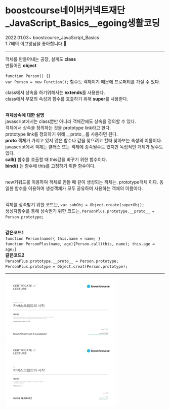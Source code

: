 # boostcourse네이버커넥트재단_JavaScript_Basics__egoing생활코딩
2022.01.03~ boostcourse_JavaScript_Basics <br>
1.7배의 이고잉님을 좋아합니다.🥰


---
객체를 만들어내는 공장, 설계도 **class** <br>
만들어진 **object**

`function Person() {}` <br>
`var Person = new Function();` 함수도 객체이기 때문에 프로퍼티를 가질 수 있다. <br>


class에서 상속을 하기위해서는 **extends**를 사용한다. <br>
class에서 부모의 속성과 함수를 호출하기 위해 **super**를 사용한다.<br><br>

**객체상속에 대한 설명**<br>
javascript에서는 class뿐만 아니라 객체간에도 상속을 정의할 수 있다.<br>
객체에서 상속을 정의하는 것을 prototype link라고 한다.<br>
prototype link를 정의하기 위해 __proto__를 사용하면 된다. <br>
__proto__ 객체가 가지고 있지 않은 함수나 값을 찾으려고 할때 찾아보는 속성의 이름이다.<br>
javascript에서 객체는 클래스 또는 객체에 종속될수도 있지만 독립적인 개체가 될수도있다.<br>
**call()** 함수를 호출할 때 this값을 바꾸기 위한 함수이다.<br>
**bind()** 는 함수에 this를 고정하기 위한 함수이다.<br><br>

new키워드를 이용하여 객체로 만들 때 같이 생성되는 객체는. prototype객체 이다. 동일한 함수를 이용하여 생성객체가 모두 공유하여 사용하는 객체의 이름이다.<br><br>

객체를 상속받기 위한 코드는, `var subObj = Object.create(superObj);`<br>
생성자함수를 통해 상속받기 위한 코드는, `PersonPlus.prototype.__proto__ = Person.prototype;` <br><br>

**같은코드1**<br>
`function Person(name){ this.name = name; }` <br>
`function PersonPlus(name, age){Person.call(this, name); this.age = age;}` <br>
**같은코드2**<br>
`PersonPlus.prototype.__proto__ = Person.prototype;` <br>
`PersonPlus.prototype = Object.creat(Person.prototype);` <br>

---

<img src="https://github.com/EGEG1212/boostcourse_JavaScript_Basics__egoing/blob/main/boostcourse_egoing%20(en).jpg" width="350" height="200">  
<img src="https://github.com/EGEG1212/boostcourse_JavaScript_Basics__egoing/blob/main/boostcourse_egoing%20(ko).jpg" width="350" height="200"> 
